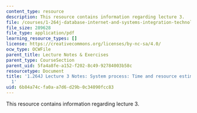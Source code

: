 ```yaml
---
content_type: resource
description: This resource contains information regarding lecture 3.
file: /courses/1-264j-database-internet-and-systems-integration-technologies-fall-2013/6b84a74cfa0aa7d6d29b0c34090fcc83_MIT1_264JF13_lect_3.pdf
file_size: 289628
file_type: application/pdf
learning_resource_types: []
license: https://creativecommons.org/licenses/by-nc-sa/4.0/
ocw_type: OCWFile
parent_title: Lecture Notes & Exercises
parent_type: CourseSection
parent_uid: 5fa4a8fe-a152-f202-8c49-92784003b58c
resourcetype: Document
title: '1.264J Lecture 3 Notes: System process: Time and resource estimation, part
  1'
uid: 6b84a74c-fa0a-a7d6-d29b-0c34090fcc83
---
```

This resource contains information regarding lecture 3.
